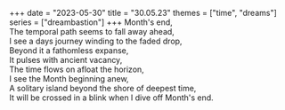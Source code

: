 +++
date = "2023-05-30"
title = "30.05.23"
themes = ["time", "dreams"]
series = ["dreambastion"]
+++
Month's end,  
The temporal path seems to fall away ahead,  
I see a days journey winding to the faded drop,  
Beyond it a fathomless expanse,  
It pulses with ancient vacancy,  
The time flows on afloat the horizon,  
I see the Month beginning anew,  
A solitary island beyond the shore of deepest time,  
It will be crossed in a blink when I dive off Month's end.
